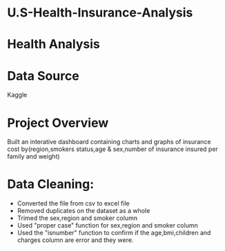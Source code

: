 # U.S-Health-Insurance-Analysis
# Health Analysis

# Data Source
 Kaggle

# Project Overview
Built an interative dashboard containing charts and graphs of insurance cost by(region,smokers status,age & sex,number of insurance insured per family and weight)

# Data Cleaning:
- Converted the file from csv to excel file
- Removed duplicates on the dataset as a whole
- Trimed the sex,region and smoker column
- Used "proper case" function for sex,region and smoker column
- Used the "isnumber" function to confirm if the age,bmi,children and charges column are error and they were.
